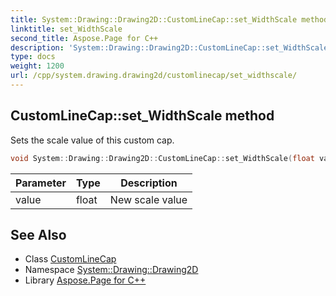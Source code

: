 ```yaml
---
title: System::Drawing::Drawing2D::CustomLineCap::set_WidthScale method
linktitle: set_WidthScale
second_title: Aspose.Page for C++
description: 'System::Drawing::Drawing2D::CustomLineCap::set_WidthScale method. Sets the scale value of this custom cap in C++.'
type: docs
weight: 1200
url: /cpp/system.drawing.drawing2d/customlinecap/set_widthscale/
---
```

## CustomLineCap::set_WidthScale method


Sets the scale value of this custom cap.

```cpp
void System::Drawing::Drawing2D::CustomLineCap::set_WidthScale(float value)
```


| Parameter | Type | Description |
| --- | --- | --- |
| value | float | New scale value |

## See Also

* Class [CustomLineCap](../)
* Namespace [System::Drawing::Drawing2D](../../)
* Library [Aspose.Page for C++](../../../)
